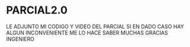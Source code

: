 # PARCIAL2.0
LE ADJUNTO MI CODIGO Y VIDEO DEL PARCIAL SI EN DADO CASO HAY ALGUN INCONVENIENTE ME LO HACE SABER MUCHAS GRACIAS INGENIERO
